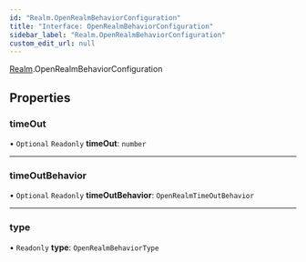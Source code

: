 ```yaml
---
id: "Realm.OpenRealmBehaviorConfiguration"
title: "Interface: OpenRealmBehaviorConfiguration"
sidebar_label: "Realm.OpenRealmBehaviorConfiguration"
custom_edit_url: null
---
```


[Realm](../namespaces/Realm).OpenRealmBehaviorConfiguration

## Properties

### timeOut

• `Optional` `Readonly` **timeOut**: `number`

___

### timeOutBehavior

• `Optional` `Readonly` **timeOutBehavior**: `OpenRealmTimeOutBehavior`

___

### type

• `Readonly` **type**: `OpenRealmBehaviorType`
